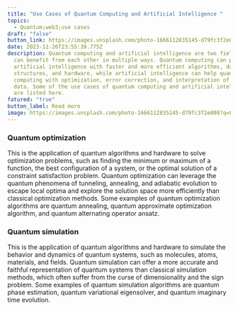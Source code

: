 ```yaml
---
title: "Use Cases of Quantum Computing and Artificial Intelligence "
topics:
  - Quantum;web3;use cases
draft: "false"
button_link: https://images.unsplash.com/photo-1666112835145-d79fc3f2e008?q=80&w=2060&auto=format&fit=crop&ixlib=rb-4.0.3&ixid=M3wxMjA3fDB8MHxwaG90by1wYWdlfHx8fGVufDB8fHx8fA%3D%3D
date: 2023-11-26T23:55:39.775Z
description: Quantum computing and artificial intelligence are two fields that
  can benefit from each other in multiple ways. Quantum computing can provide
  artificial intelligence with faster and more efficient algorithms, data
  structures, and hardware, while artificial intelligence can help quantum
  computing with optimization, error correction, and interpretation of quantum
  data. Some of the use cases of quantum computing and artificial intelligence
  are listed here.
fatured: "true"
button_label: Read more
image: https://images.unsplash.com/photo-1666112835145-d79fc3f2e008?q=80&w=2060&auto=format&fit=crop&ixlib=rb-4.0.3&ixid=M3wxMjA3fDB8MHxwaG90by1wYWdlfHx8fGVufDB8fHx8fA%3D%3D
---
```

### Quantum optimization

This is the application of quantum algorithms and hardware to solve optimization problems, such as finding the minimum or maximum of a function, the best configuration of a system, or the optimal solution of a constraint satisfaction problem. Quantum optimization can leverage the quantum phenomena of tunneling, annealing, and adiabatic evolution to escape local optima and explore the solution space more efficiently than classical optimization methods. Some examples of quantum optimization algorithms are quantum annealing, quantum approximate optimization algorithm, and quantum alternating operator ansatz.

### Quantum simulation

This is the application of quantum algorithms and hardware to simulate the behavior and dynamics of quantum systems, such as molecules, atoms, materials, and fields. Quantum simulation can offer a more accurate and faithful representation of quantum systems than classical simulation methods, which often suffer from the curse of dimensionality and the sign problem. Some examples of quantum simulation algorithms are quantum phase estimation, quantum variational eigensolver, and quantum imaginary time evolution.